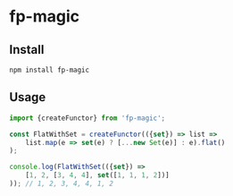 # fp-magic

## Install

```
npm install fp-magic
```

## Usage
```js
import {createFunctor} from 'fp-magic';

const FlatWithSet = createFunctor(({set}) => list =>
    list.map(e => set(e) ? [...new Set(e)] : e).flat()
);

console.log(FlatWithSet(({set}) =>
    [1, 2, [3, 4, 4], set([1, 1, 1, 2])]
)); // 1, 2, 3, 4, 4, 1, 2
```
